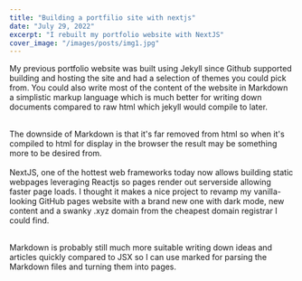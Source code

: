 ```yaml
---
title: "Building a portfilio site with nextjs"
date: "July 29, 2022"
excerpt: "I rebuilt my portfolio website with NextJS"
cover_image: "/images/posts/img1.jpg"
---
```


My previous portfolio website was built using Jekyll since Github supported building and hosting the site and had a selection of themes you could pick from. You could also write most of the content of the website in Markdown a simplistic markup language which is much better for writing down documents compared to raw html which jekyll would compile to later.
<br></br>

The downside of Markdown is that it's far removed from html so when it's compiled to html for display in the browser the result may be something more to be desired from.
<br></br>
NextJS, one of the hottest web frameworks today now allows building static webpages leveraging Reactjs so pages render out serverside allowing faster page loads. I thought it makes a nice project to revamp my vanilla-looking GitHub pages website with a brand new one with dark mode, new content and a swanky .xyz domain from the cheapest domain registrar I could find.
<br></br>

Markdown is probably still much more suitable writing down ideas and articles quickly compared to JSX so I can use marked for parsing the Markdown files and turning them into pages.
